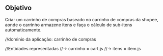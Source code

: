 ## Objetivo

Criar um carrinho de compras baseado no carrinho de compras da shopee, aonde o carrinho armazene itens e faça o cálculo de sub-itens automaticamente.

//dominio da aplicação: carrinho de compras

//Entidades representadas
//-> carrinho = cart.js
//-> itens = item.js